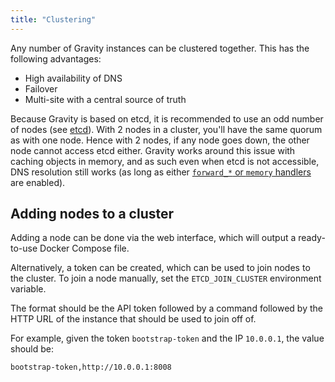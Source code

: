 ```yaml
---
title: "Clustering"
---
```


Any number of Gravity instances can be clustered together. This has the following advantages:

- High availability of DNS
- Failover
- Multi-site with a central source of truth

Because Gravity is based on etcd, it is recommended to use an odd number of nodes (see [etcd](https://etcd.io/docs/v3.5/faq/#why-an-odd-number-of-cluster-members)).
With 2 nodes in a cluster, you'll have the same quorum as with one node. Hence with 2 nodes, if any node goes down, the other node cannot access etcd either.
Gravity works around this issue with caching objects in memory, and as such even when etcd is not accessible, DNS resolution still works (as long as either [`forward_*` or `memory` handlers](../../dns/handlers) are enabled).

## Adding nodes to a cluster

Adding a node can be done via the web interface, which will output a ready-to-use Docker Compose file.

Alternatively, a token can be created, which can be used to join nodes to the cluster. To join a node manually, set the `ETCD_JOIN_CLUSTER` environment variable.

The format should be the API token followed by a command followed by the HTTP URL of the instance that should be used to join off of.

For example, given the token `bootstrap-token` and the IP `10.0.0.1`, the value should be:

`bootstrap-token,http://10.0.0.1:8008`
